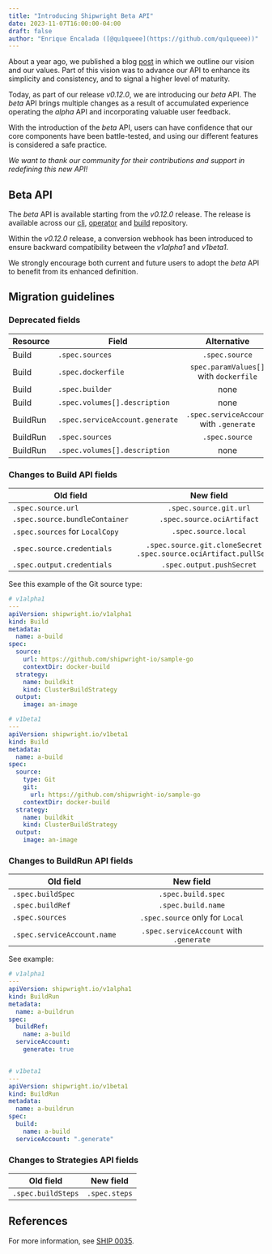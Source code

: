 ```yaml
---
title: "Introducing Shipwright Beta API"
date: 2023-11-07T16:00:00-04:00
draft: false
author: "Enrique Encalada ([@qu1queee](https://github.com/qu1queee))"
---
```


About a year ago, we published a blog [post](https://shipwright.io/blog/2022/10/25/bringing-shipwright-to-beta-and-beyond/)
in which we outline our vision and our values. Part of this vision was to advance
our API to enhance its simplicity and consistency, and to signal a higher level of maturity.

Today, as part of our release _v0.12.0_, we are introducing our _beta_ API. 
The _beta_ API brings multiple changes as a result of accumulated experience operating
the _alpha_ API and incorporating valuable user feedback.

With the introduction of the _beta_ API, users can have confidence that our
core components have been battle-tested, and using our different features is
considered a safe practice.

_We want to thank our community for their contributions and support in redefining this new API!_

## Beta API

The _beta_ API is available starting from the _v0.12.0_ release. The release is available 
across our [cli](https://github.com/shipwright-io/cli), [operator](https://github.com/shipwright-io/operator) and [build](https://github.com/shipwright-io/build) repository.

Within the _v0.12.0_ release, a conversion webhook has been introduced to ensure backward
compatibility between the _v1alpha1_ and _v1beta1_. 

We strongly encourage both current and future users to adopt the _beta_ API to benefit from
its enhanced definition.


## Migration guidelines

### Deprecated fields

| Resource |  Field                           | Alternative                             |
|----------|----------------------------------|:---------------------------------------:|
| Build    | `.spec.sources`                  | `.spec.source`                          |
| Build    | `.spec.dockerfile`               | `spec.paramValues[]` with `dockerfile`  |
| Build    | `.spec.builder`                  | none                                    |
| Build    | `.spec.volumes[].description`    | none                                    |
| BuildRun | `.spec.serviceAccount.generate`  | `.spec.serviceAccount` with `.generate` |
| BuildRun | `.spec.sources`                  | `.spec.source`                          |
| BuildRun | `.spec.volumes[].description`    | none                                    |


### Changes to Build API fields

|  Old field                       |                            New field                                     |
|----------------------------------|:------------------------------------------------------------------------:|
| `.spec.source.url`               |  `.spec.source.git.url`                                                  |
| `.spec.source.bundleContainer`   |  `.spec.source.ociArtifact`                                              |
| `.spec.sources` for `LocalCopy`  |  `.spec.source.local`                                                    |
| `.spec.source.credentials`       |  `.spec.source.git.cloneSecret` or `.spec.source.ociArtifact.pullSecret` |
| `.spec.output.credentials`       |  `.spec.output.pushSecret`                                               |


See this example of the Git source type:

```yaml
# v1alpha1
---
apiVersion: shipwright.io/v1alpha1
kind: Build
metadata:
  name: a-build
spec:
  source:
    url: https://github.com/shipwright-io/sample-go
    contextDir: docker-build
  strategy:
    name: buildkit
    kind: ClusterBuildStrategy
  output:
    image: an-image

# v1beta1
---
apiVersion: shipwright.io/v1beta1
kind: Build
metadata:
  name: a-build
spec:
  source:
    type: Git
    git: 
      url: https://github.com/shipwright-io/sample-go
    contextDir: docker-build
  strategy:
    name: buildkit
    kind: ClusterBuildStrategy
  output:
    image: an-image
```


### Changes to BuildRun API fields

|  Old field                  |                 New field              |
|-----------------------------|:--------------------------------------:|
| `.spec.buildSpec`           | `.spec.build.spec`                     |
| `.spec.buildRef`            | `.spec.build.name`                     |
| `.spec.sources`             | `.spec.source` only for `Local`        |
| `.spec.serviceAccount.name` | `.spec.serviceAccount` with `.generate`|

See example:

```yaml
# v1alpha1
---
apiVersion: shipwright.io/v1alpha1
kind: BuildRun
metadata:
  name: a-buildrun
spec:
  buildRef:
    name: a-build
  serviceAccount:
    generate: true


# v1beta1
---
apiVersion: shipwright.io/v1beta1
kind: BuildRun
metadata:
  name: a-buildrun
spec:
  build:
    name: a-build
  serviceAccount: ".generate"
```



### Changes to Strategies API fields

|  Old field   | New field |
|--------------------|:-------------:|
| `.spec.buildSteps` | `.spec.steps` |

## References

For more information, see [SHIP 0035](https://github.com/shipwright-io/community/blob/main/ships/0035-beta-api-changes.md).